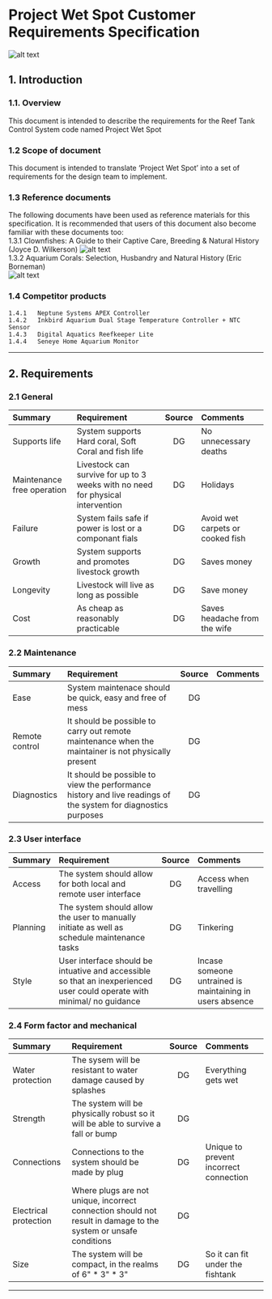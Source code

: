 #	Project Wet Spot Customer Requirements Specification
![alt text](http://www.dive-the-world.com/images/gallery/pages/medium/b954323193-great-barrier-reef-anemonefish.jpg "Clownfish")
## 1.  Introduction
### 1.1.	Overview
This document is intended to describe the requirements for the Reef Tank Control System code named Project Wet Spot
###  1.2 Scope of document
This document is intended to translate ‘Project Wet Spot’ into a set of requirements for the design team to implement. 
###  1.3 Reference documents
The following documents have been used as reference materials for this specification. 
It is recommended that users of this document also become familiar with these documents too:  
		1.3.1	Clownfishes: A Guide to their Captive Care, Breeding & Natural History (Joyce D. Wilkerson) 
				![alt text](https://images.gr-assets.com/books/1348625446l/759757.jpg "Clownfishes: A Guide to their Captive Care, Breeding & Natural History (Joyce D. Wilkerson)h")  	  
		1.3.2	Aquarium Corals: Selection, Husbandry and Natural History (Eric Borneman)  
				![alt text](https://images-na.ssl-images-amazon.com/images/I/51WN3n8LdUL._SX258_BO1,204,203,200_.jpg "Aquarium Corals: Selection, Husbandry and Natural History (Eric Borneman)")
###	1.4 Competitor products
	1.4.1	Neptune Systems APEX Controller
	1.4.2	Inkbird Aquarium Dual Stage Temperature Controller + NTC Sensor
	1.4.3	Digital Aquatics Reefkeeper Lite
	1.4.4	Seneye Home Aquarium Monitor
***
## 2.  Requirements
###  2.1 General
| Summary        | Requirement           | Source  |  Comments  |
| :------------- |:-------------| :-----:| :-----|
| Supports life      | System supports  Hard coral, Soft Coral and fish life | DG | No unnecessary deaths  |
|	Maintenance free operation	|	Livestock can survive for up to 3 weeks with no need for physical intervention	|	DG	| Holidays	|
|	Failure	|	System fails safe if power is lost or a componant fials	|	DG	|	Avoid wet carpets or cooked fish	|
|	Growth	|	System supports and promotes livestock growth	|	DG	|	Saves money	|
|	Longevity	|	Livestock will live as long as possible	|	DG	|	Save money	|
|	Cost	|	As cheap as reasonably practicable	|	DG	|	Saves headache from the wife	|
###  2.2 Maintenance
| Summary        | Requirement           | Source  |  Comments  |
| :------------- |:-------------| :-----:| :-----|
|	Ease	|	System maintenace should be quick, easy and free of mess	|	DG	|	|
| Remote control	|	It should be possible to carry out remote maintenance when the maintainer is not physically present	|	DG	|	|
|	Diagnostics	|	It should be possible to view the performance history and live readings of the system for diagnostics purposes	|	DG	|	|
###  2.3 User interface
| Summary        | Requirement           | Source  |  Comments  |
| :------------- |:-------------| :-----:| :-----|
|	Access	|	The system should allow for both local and remote user interface	|	DG	|	Access when travelling	|
|	Planning	|	The system should allow the user to manually initiate as well as schedule maintenance tasks	|	DG	| Tinkering	|
|	Style	|	User interface should be intuative and accessible so that an inexperienced user could operate with minimal/ no guidance	|	DG	| Incase someone untrained is maintaining in users absence	|
###  2.4 Form factor and mechanical
| Summary        | Requirement           | Source  |  Comments  |
| :------------- |:-------------| :-----:| :-----|
|	Water protection	|	The sysem will be resistant to water damage caused by splashes	|	DG	|	Everything gets wet	|
|	Strength	|	The system will be physically robust so it will be able to survive a fall or bump	|	DG	|	|
|	Connections	|	Connections to the system should be made by plug	|	DG	|	Unique to prevent incorrect connection	|
|	Electrical protection	|	Where plugs are not unique, incorrect connection should not result in damage to the system or unsafe conditions	|	DG	|	|
|	Size	|	The system will be compact, in the realms of 6" * 3" * 3"	|	DG	|	So it can fit under the fishtank	|
***
